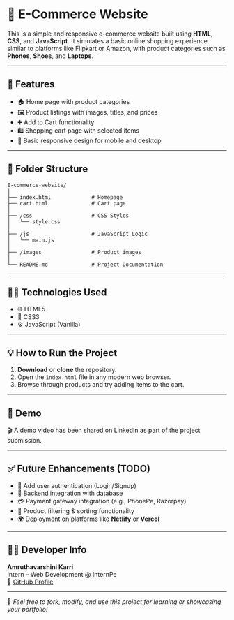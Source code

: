 # 🛒 E-Commerce Website

This is a simple and responsive e-commerce website built using **HTML**, **CSS**, and **JavaScript**. It simulates a basic online shopping experience similar to platforms like Flipkart or Amazon, with product categories such as **Phones**, **Shoes**, and **Laptops**.

---

## 🚀 Features

- 🏠 Home page with product categories
- 🖼️ Product listings with images, titles, and prices
- ➕ Add to Cart functionality
- 🛍️ Shopping cart page with selected items
- 📱 Basic responsive design for mobile and desktop

---

## 📁 Folder Structure

```
E-commerce-website/
│
├── index.html             # Homepage
├── cart.html              # Cart page
│
├── /css                   # CSS Styles
│   └── style.css
│
├── /js                    # JavaScript Logic
│   └── main.js
│
├── /images                # Product images
│
└── README.md              # Project Documentation
```

---

## 🧑‍💻 Technologies Used

- 🌐 HTML5
- 🎨 CSS3
- ⚙️ JavaScript (Vanilla)

---

## 💡 How to Run the Project

1. **Download** or **clone** the repository.
2. Open the `index.html` file in any modern web browser.
3. Browse through products and try adding items to the cart.

---

## 🎥 Demo

🎬 A demo video has been shared on LinkedIn as part of the project submission.

---

## ✅ Future Enhancements (TODO)

- 🔐 Add user authentication (Login/Signup)
- 🧾 Backend integration with database
- 💳 Payment gateway integration (e.g., PhonePe, Razorpay)
- 🧰 Product filtering & sorting functionality
- 🌍 Deployment on platforms like **Netlify** or **Vercel**

---

## 👩‍💻 Developer Info

**Amruthavarshini Karri**  
Intern – Web Development @ InternPe  
🔗 [GitHub Profile](https://github.com/amruthavarshini23)

---

📢 _Feel free to fork, modify, and use this project for learning or showcasing your portfolio!_
